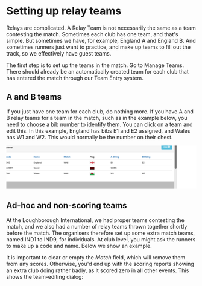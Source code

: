 <!-- TITLE: Relays -->
<!-- SUBTITLE: How to set up Relays and input their results -->

# Setting up relay teams
Relays are complicated.  A Relay Team is not necessarily the same as a team contesting the match.   Sometimes each club has one team, and that's simple.  But sometimes we have, for example, England A and England B.  And sometimes runners just want to practice, and make up teams to fill out the track, so we effectively have guest teams.

The first step is to set up the teams in the match.  Go to Manage Teams.  There should already be an automatically created team for each club that has entered the match through our Team Entry system.  

## A and B teams
If you just have one team for each club, do nothing more.  If you have A and B relay teams for a team in the match, such as in the example below, you need to choose a bib number to identify them.  You can click on a team and edit this.  In this example, England has bibs E1 and E2 assigned, and Wales has W1 and W2.  This would normally be the number on their chest.

![Teams 1](/uploads/track-results/teams-1.png "Teams 1")

## Ad-hoc and non-scoring teams
At the Loughborough International, we had proper teams contesting the match, and we also had a number of relay teams thrown together shortly before the match.  The organisers therefore set up some extra match teams, named IND1 to IND9, for individuals.  At club level, you might ask the runners to make up a code and name.  Below we show an example.



It is important to clear or empty the *Match* field, which will remove them from any scores.  Otherwise, you'd end up with the scoring reports showing an extra club doing rather badly, as it scored zero in all other events.  This shows the team-editing dialog:


